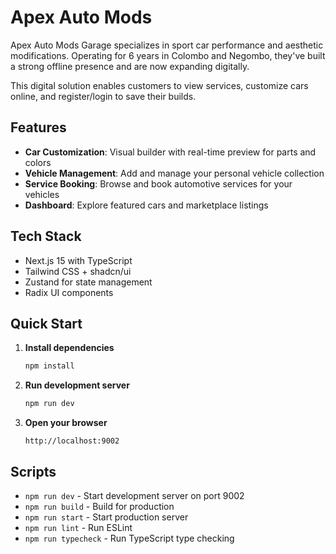 # Apex Auto Mods

Apex Auto Mods Garage specializes in sport car performance and aesthetic modifications. Operating for 6 years in Colombo and Negombo, they've built a strong offline presence and are now expanding digitally.

This digital solution enables customers to view services, customize cars online, and register/login to save their builds.

## Features

- **Car Customization**: Visual builder with real-time preview for parts and colors
- **Vehicle Management**: Add and manage your personal vehicle collection
- **Service Booking**: Browse and book automotive services for your vehicles
- **Dashboard**: Explore featured cars and marketplace listings

## Tech Stack

- Next.js 15 with TypeScript
- Tailwind CSS + shadcn/ui
- Zustand for state management
- Radix UI components

## Quick Start

1. **Install dependencies**

   ```bash
   npm install
   ```

2. **Run development server**

   ```bash
   npm run dev
   ```

3. **Open your browser**
   ```
   http://localhost:9002
   ```

## Scripts

- `npm run dev` - Start development server on port 9002
- `npm run build` - Build for production
- `npm run start` - Start production server
- `npm run lint` - Run ESLint
- `npm run typecheck` - Run TypeScript type checking
